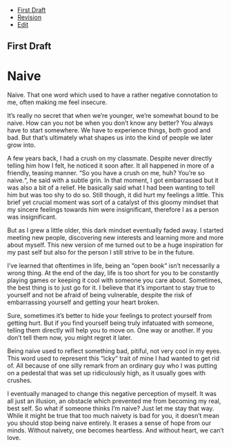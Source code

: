 - [First Draft](first-draft.md) 
- [Revision](revision.md) 
- [Edit](index.md) 

## First Draft

# Naive

Naive. That one word which used to have a rather negative connotation to me, often making me feel insecure.

It’s really no secret that when we’re younger, we’re somewhat bound to be naive. How can you not be when you don’t know any better? You always have to start somewhere. We have to experience things, both good and bad. But that’s ultimately what shapes us into the kind of people we later grow into.

 A few years back, I had a crush on my classmate. Despite never directly telling him how I felt, he noticed it soon after. It all happened in more of a friendly, teasing manner. “So you have a crush on me, huh? You’re so naive.“, he said with a subtle grin. In that moment, I got embarrassed but it was also a bit of a relief. He basically said what I had been wanting to tell him but was too shy to do so. Still though, it did hurt my feelings a little. This brief yet crucial moment was sort of a catalyst of this gloomy mindset that my sincere feelings towards him were insignificant, therefore I as a person was insignificant.
 
 But as I grew a little older, this dark mindset eventually faded away. I started meeting new people, discovering new interests and learning more and more about myself. This new version of me turned out to be a huge inspiration for my past self but also for the person I still strive to be in the future.
 
 I’ve learned that oftentimes in life, being an “open book“ isn’t necessarily a wrong thing. At the end of the day, life is too short for you to be constantly playing games or keeping it cool with someone you care about. Sometimes, the best thing is to just go for it. I believe that it’s important to stay true to yourself and not be afraid of being vulnerable, despite the risk of embarrassing yourself and getting your heart broken.
 
Sure, sometimes it’s better to hide your feelings to protect yourself from getting hurt. But if you find yourself being truly infatuated with someone, telling them directly will help you to move on. One way or another. If you don’t tell them now, you might regret it later.

 Being naive used to reflect something bad, pitiful, not very cool in my eyes. This word used to represent this “icky“ trait of mine I had wanted to get rid of. All because of one silly remark from an ordinary guy who I was putting on a pedestal that was set up ridiculously high, as it usually goes with crushes.
 
 I eventually managed to change this negative perception of myself. It was all just an illusion, an obstacle which prevented me from becoming my real, best self. So what if someone thinks I’m naive? Just let me stay that way. While it might be true that too much naivety is bad for you, it doesn’t mean you should stop being naive entirely. It erases a sense of hope from our minds. Without naivety, one becomes heartless. And without heart, we can’t love.




